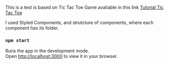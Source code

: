 This is a test is based on Tic Tac Toe Game avaliable in this link
[Tutorial Tic Tac Toe](https://pt-br.reactjs.org/tutorial/tutorial.html)


I used Styled Components, and strutcture of components, where each component has its folder.


### `npm start`

Runs the app in the development mode.\
Open [http://localhost:3000](http://localhost:3000) to view it in your browser.

